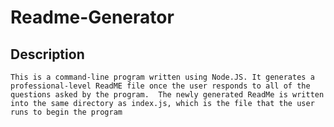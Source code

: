 # Readme-Generator

## Description

    This is a command-line program written using Node.JS. It generates a professional-level ReadME file once the user responds to all of the questions asked by the program.  The newly generated ReadMe is written into the same directory as index.js, which is the file that the user runs to begin the program


